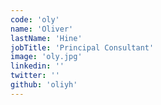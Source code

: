 ```yaml
---
code: 'oly'
name: 'Oliver'
lastName: 'Hine'
jobTitle: 'Principal Consultant'
image: 'oly.jpg'
linkedin: ''
twitter: ''
github: 'oliyh'
---
```

